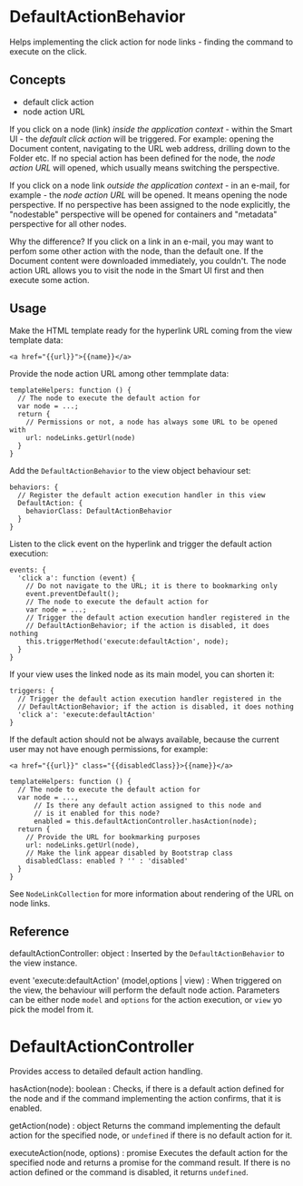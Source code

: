 DefaultActionBehavior
=====================

Helps implementing the click action for node links - finding the command
to execute on the click.

Concepts
--------

- default click action
- node action URL

If you click on a node (link) *inside the application context* -
within the Smart UI - the *default click action* will be triggered.
For example: opening the Document content, navigating to the URL
web address, drilling down to the Folder etc.  If no special action
has been defined for the node, the *node action URL* will opened,
which usually means switching the perspective.

If you click on a node link *outside the application context* -
in an e-mail, for example - the *node action URL* will be opened.
It means opening the node perspective.  If no perspective has been
assigned to the node explicitly, the "nodestable" perspective will
be opened for containers and "metadata" perspective for all other nodes.

Why the difference?  If you click on a link in an e-mail, you may want
to perfom some other action with the node, than the default one.  If
the Document content were downloaded immediately, you couldn't.  The node
action URL allows you to visit the node in the Smart UI first and then
execute some action.

Usage
-----

Make the HTML template ready for the hyperlink URL coming from the
view template data:

    <a href="{{url}}">{{name}}</a>

Provide the node action URL among other temmplate data:

    templateHelpers: function () {
      // The node to execute the default action for
      var node = ...;
      return {
        // Permissions or not, a node has always some URL to be opened with
        url: nodeLinks.getUrl(node)
      }
    }

Add the `DefaultActionBehavior` to the view object behaviour set:

    behaviors: {
      // Register the default action execution handler in this view
      DefaultAction: {
        behaviorClass: DefaultActionBehavior
      }
    }

Listen to the click event on the hyperlink and trigger the default action
execution:

    events: {
      'click a': function (event) {
        // Do not navigate to the URL; it is there to bookmarking only
        event.preventDefault();
        // The node to execute the default action for
        var node = ...;
        // Trigger the default action execution handler registered in the
        // DefaultActionBehavior; if the action is disabled, it does nothing
        this.triggerMethod('execute:defaultAction', node);
      }
    }

If your view uses the linked node as its main model, you can shorten it:

    triggers: {
      // Trigger the default action execution handler registered in the
      // DefaultActionBehavior; if the action is disabled, it does nothing
      'click a': 'execute:defaultAction'
    }

If the default action should not be always available, because the current
user may not have enough permissions, for example:

    <a href="{{url}}" class="{{disabledClass}}>{{name}}</a>

    templateHelpers: function () {
      // The node to execute the default action for
      var node = ...,
          // Is there any default action assigned to this node and
          // is it enabled for this node?
          enabled = this.defaultActionController.hasAction(node);
      return {
        // Provide the URL for bookmarking purposes
        url: nodeLinks.getUrl(node),
        // Make the link appear disabled by Bootstrap class
        disabledClass: enabled ? '' : 'disabled'
      }
    }

See `NodeLinkCollection` for more information about rendering
of the URL on node links.

Reference
---------

defaultActionController: object
: Inserted by the `DefaultActionBehavior` to the view instance.

event 'execute:defaultAction' (model,options | view)
: When triggered on the view, the behaviour will perform the default node
  action.  Parameters can be either node `model` and `options` for the action
  execution, or `view` yo pick the model from it.

DefaultActionController
=======================

Provides access to detailed default action handling.

hasAction(node): boolean
: Checks, if there is a default action defined for the node and if the
command implementing the action confirms, that it is enabled.

getAction(node) : object
Returns the command implementing the default action for the specified node,
or `undefined` if there is no default action for it.

executeAction(node, options) : promise
Executes the default action for the specified node and returns a promise
for the command result.  If there is no action defined or the command is
disabled, it returns `undefined`.
